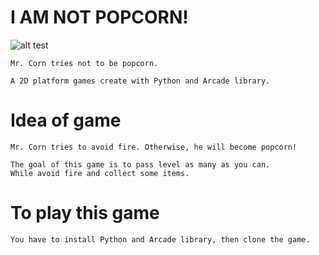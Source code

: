# I AM NOT POPCORN!

![alt test](https://raw.githunusercontent.com/llleyelll/i-am-not-pop-corn/master/images/logo.png)

    Mr. Corn tries not to be popcorn.

    A 2D platform games create with Python and Arcade library.

# Idea of game

    Mr. Corn tries to avoid fire. Otherwise, he will become popcorn!
    
    The goal of this game is to pass level as many as you can.
    While avoid fire and collect some items.

# To play this game

    You have to install Python and Arcade library, then clone the game.
